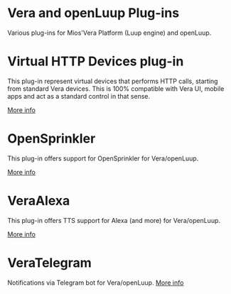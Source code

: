 # Vera and openLuup Plug-ins
Various plug-ins for Mios'Vera Platform (Luup engine) and openLuup.

# Virtual HTTP Devices plug-in
This plug-in represent virtual devices that performs HTTP calls, starting from standard Vera devices.
This is 100% compatible with Vera UI, mobile apps and act as a standard control in that sense.

[More info](https://github.com/dbochicchio/Vera-VirtualDevices//)

# OpenSprinkler
This plug-in offers support for OpenSprinkler for Vera/openLuup.

[More info](https://github.com/dbochicchio/Vera-OpenSprinkler/)

# VeraAlexa
This plug-in offers TTS support for Alexa (and more) for Vera/openLuup.

[More info](https://github.com/dbochicchio/VeraAlexa/)

# VeraTelegram
Notifications via Telegram bot for Vera/openLuup.
[More info](https://github.com/dbochicchio/vera-Telegram)
